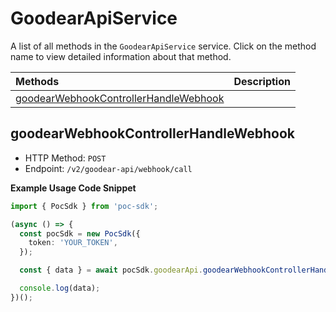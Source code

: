 # GoodearApiService

A list of all methods in the `GoodearApiService` service. Click on the method name to view detailed information about that method.

| Methods                                                                         | Description |
| :------------------------------------------------------------------------------ | :---------- |
| [goodearWebhookControllerHandleWebhook](#goodearwebhookcontrollerhandlewebhook) |             |

## goodearWebhookControllerHandleWebhook

- HTTP Method: `POST`
- Endpoint: `/v2/goodear-api/webhook/call`

**Example Usage Code Snippet**

```typescript
import { PocSdk } from 'poc-sdk';

(async () => {
  const pocSdk = new PocSdk({
    token: 'YOUR_TOKEN',
  });

  const { data } = await pocSdk.goodearApi.goodearWebhookControllerHandleWebhook();

  console.log(data);
})();
```

<!-- This file was generated by liblab | https://liblab.com/ -->
